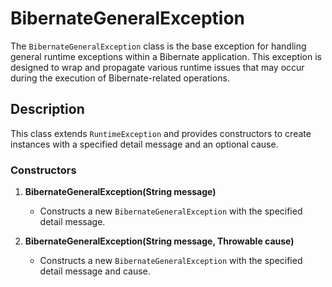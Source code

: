 # BibernateGeneralException

The `BibernateGeneralException` class is the base exception for handling general runtime exceptions within a Bibernate
application. This exception is designed to wrap and propagate various runtime issues that may occur during the execution
of Bibernate-related operations.

## Description

This class extends `RuntimeException` and provides constructors to create instances with a specified detail message and
an optional cause.

### Constructors

1. **BibernateGeneralException(String message)**
    - Constructs a new `BibernateGeneralException` with the specified detail message.

2. **BibernateGeneralException(String message, Throwable cause)**
    - Constructs a new `BibernateGeneralException` with the specified detail message and cause.
